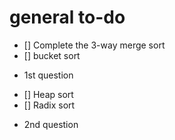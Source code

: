 # general to-do 
 <!--
    NOTE: For Praneeth 
 -->

 - [] Complete the 3-way merge sort
 - [] bucket sort 

<!-- 
    NOTE: For Sai Krishna
 -->
* 1st question 

- [] Heap sort
- [] Radix sort 

* 2nd question

